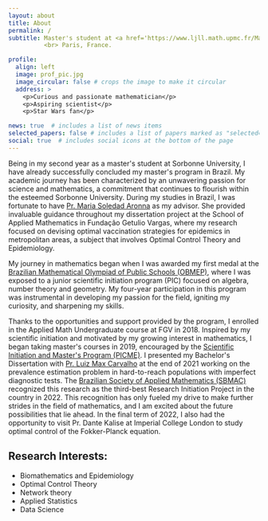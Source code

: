 ```yaml
---
layout: about
title: About
permalink: /
subtitle: Master's student at <a href='https://www.ljll.math.upmc.fr/MathModel/enseignement/les_cours_fondamentaux_en.html'> Sorbonné University</a>. 
          <br> Paris, France.

profile:
  align: left
  image: prof_pic.jpg
  image_circular: false # crops the image to make it circular
  address: >
    <p>Curious and passionate mathematician</p> 
    <p>Aspiring scientist</p>
    <p>Star Wars fan</p>

news: true  # includes a list of news items
selected_papers: false # includes a list of papers marked as "selected={true}"
social: true  # includes social icons at the bottom of the page
---
```


Being in my second year as a master's student at Sorbonne University, I have already successfully concluded my master's program in Brazil. My academic journey has been characterized by an unwavering passion for science and mathematics, a commitment that continues to flourish within the esteemed Sorbonne University. During my studies in Brazil, I was fortunate to have [Pr. Maria Soledad Aronna](https://sites.google.com/view/aronna/home) as my advisor. She provided invaluable guidance throughout my dissertation project at the School of Applied Mathematics in Fundação Getulio Vargas, where my research focused on devising optimal vaccination strategies for epidemics in metropolitan areas, a subject that involves Optimal Control Theory and Epidemiology.

My journey in mathematics began when I was awarded my first medal at the [Brazilian Mathematical Olympiad of Public Schools (OBMEP)](http://www.obmep.org.br/), where I was exposed to a junior scientific initiation program (PIC) focused on algebra, number theory and geometry. My four-year participation in this program was instrumental in developing my passion for the field, igniting my curiosity, and sharpening my skills. 

Thanks to the opportunities and support provided by the program, I enrolled in the Applied Math Undergraduate course at FGV in 2018. Inspired by my scientific initiation and motivated by my growing interest in mathematics, I began taking master's courses in 2019, encouraged by the [Scientific Initiation and Master's Program (PICME)](https://picme.obmep.org.br/). I presented my Bachelor's Dissertation with [Pr. Luiz Max Carvalho](https://github.com/maxbiostat) at the end of 2021 working on the prevalence estimation problem in hard-to-reach populations with imperfect diagnostic tests. The [Brazilian Society of Applied Mathematics (SBMAC)](https://www.sbmac.org.br/) recognized this research as the third-best Research Initiation Project in the country in 2022. This recognition has only fueled my drive to make further strides in the field of mathematics, and I am excited about the future possibilities that lie ahead. In the final term of 2022, I also had the opportunity to visit Pr. Dante Kalise at Imperial College London to study optimal control of the Fokker-Planck equation.

## Research Interests:

- Biomathematics and Epidemiology
- Optimal Control Theory
- Network theory
- Applied Statistics
- Data Science
